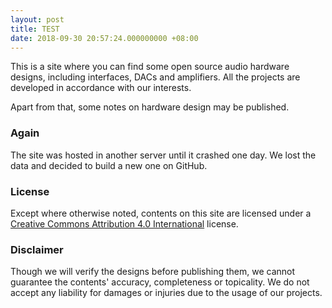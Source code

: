 ```yaml
---
layout: post
title: TEST
date: 2018-09-30 20:57:24.000000000 +08:00
---
```



This is a site where you can find some open source audio hardware designs,
including interfaces, DACs and amplifiers. 
All the projects are developed in accordance with our interests.

Apart from that,
some notes on hardware design may be published.

### Again

The site was hosted in another server until it crashed one day.
We lost the data and decided to build a new one on GitHub.

### License

Except where otherwise noted, 
contents on this site are licensed under a 
[Creative Commons Attribution 4.0 International](http://creativecommons.org/licenses/by/4.0/) license. 

### Disclaimer

Though we will verify the designs before publishing them,
we cannot guarantee the contents' accuracy, completeness or topicality. 
We do not accept any liability for damages or injuries due to the usage of our projects.
